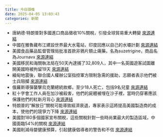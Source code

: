```yaml
---
title: 今日頭條
date: 2025-04-05 13:03:43
categories: 新聞            
---
```

- 唐納德·特朗普對多國進口商品徵收10%關稅，引發全球貿易重大轉變 [來源連結](https://www.theguardian.com/us-news/2025/apr/05/trump-tariffs-come-into-effect-in-seismic-shift-to-global-trade)
- 中國在雅魯藏布江建設世界最大水電站，印度回應以自己的水壩計劃 [來源連結](https://asiatimes.com/2025/04/chinas-plan-for-worlds-biggest-dam-a-mega-disaster-for-india/)
- 美國食品藥品監督管理局批准首款非鴉片類止痛藥，名為suzetrigine，商品名為Journavx [來源連結](https://www.theguardian.com/science/2025/apr/05/painkillers-without-the-addiction-the-new-wave-of-non-opioid-pain-relief)
- 美國移民和海關執法局在50天內逮捕了32,809人，其中一名英國遊客試圖離開美國時被拘留19天 [來源連結](https://www.theguardian.com/us-news/2025/apr/05/i-was-a-british-tourist-trying-to-leave-america-then-i-was-detained-shackled-and-sent-to-an-immigration-detention-centre)
- 緬甸地震後，聯合國人權辦公室指控軍方限制急需的援助，志願者表示他們被士兵阻攔 [來源連結](https://www.theguardian.com/world/2025/apr/05/myanmar-earthquake-rebuild-junta-civil-war)
- 俄羅斯導彈襲擊烏克蘭總統故鄉，至少18人死亡，包括9名兒童 [來源連結](https://www.theguardian.com/world/2025/apr/05/ukraine-war-briefing-russian-missile-attack-in-zelenskyys-home-town-kills-18)
- 紅十字會工作人員在加沙被殺害，他們的屍體被埋在沙子裡，當時仍穿著應該保護他們的紅新月背心 [來源連結](https://www.theguardian.com/commentisfree/2025/apr/05/aid-workers-mass-graves-gaza)
- 特朗普的“解放日”關稅可能導致經濟衰退，專家表示這將提高美國製造商的成本，使他們的競爭力下降 [來源連結](https://www.theguardian.com/commentisfree/2025/apr/05/trump-liberation-day-tariffs-recession-economy)
- 美國對180多個國家宣布關稅，這些關稅針對一些時尚業最大的製造區域，中國面臨54%的關稅 [來源連結](https://www.theguardian.com/fashion/2025/apr/05/fashion-braces-for-impact-of-trump-tariffs)
- 美國削減母嬰健康預算，引起健康倡導者的警告和不信 [來源連結](https://www.theguardian.com/us-news/2025/apr/05/maternal-child-health-cuts)



